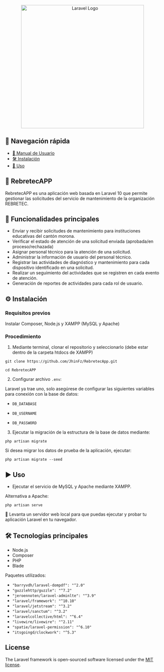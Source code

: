<p align="center"><a href="https://laravel.com" target="_blank"><img src="https://raw.githubusercontent.com/laravel/art/master/logo-lockup/5%20SVG/2%20CMYK/1%20Full%20Color/laravel-logolockup-cmyk-red.svg" width="400" alt="Laravel Logo"></a></p>

## 📂 Navegación rápida

- [📘 Manual de Usuario](./Manual_de_usuario.md)
- [🛠 Instalación](#instalacion-ancla)
- [🚀 Uso](#uso-ancla)
  
## 📌 RebretecAPP

RebretecAPP es una aplicación web basada en Laravel 10 que permite gestionar las solicitudes del servicio de mantenimiento de la organización REBRETEC.

## 🚀 Funcionalidades principales

- Enviar y recibir solicitudes de mantenimiento para instituciones educativas del cantón morona.
- Verificar el estado de atención de una solicitud enviada (aprobada/en proceso/rechazada)
- Asignar personal técnico para la atención de una solicitud.
- Administrar la información de usuario del personal técnico.
- Registrar las actividades de diagnóstico y mantenimiento para cada dispositivo identificado en una solicitud.
- Realizar un seguimiento del actividades que se registren en cada evento de atención.
- Generación de reportes de actividades para cada rol de usuario.

## ⚙️ Instalación

<a name="instalacion-ancla"></a>

### Requisitos previos

Instalar Composer, Node.js y XAMPP (MySQL y Apache)

### Procedimiento

1. Mediante terminal, clonar el repositorio y seleccionarlo (debe estar dentro de la carpeta htdocs de XAMPP)

```shell
git clone https://github.com/JhinFz/RebretecApp.git
```
```shell
cd RebretecAPP
```

2. Configurar archivo `.env`:
   
Laravel ya trae uno, solo asegúrese de configurar las siguientes variables para conexión con la base de datos:

- `DB_DATABASE`

- `DB_USERNAME`

- `DB_PASSWORD`

3. Ejecutar la migración de la estructura de la base de datos mediante:

```shell
php artisan migrate
```

Si desea migrar los datos de prueba de la aplicación, ejecutar:

```shell
php artisan migrate --seed
```

## ▶️ Uso

<a name="uso-ancla"></a>

- Ejecutar el servicio de MySQL y Apache mediante XAMPP.

Alternativa a Apache:

```shell
php artisan serve
```

📌 Levanta un servidor web local para que puedas ejecutar y probar tu aplicación Laravel en tu navegador.

## 🛠 Tecnologías principales

- Node.js
- Composer
- PHP
- Blade

Paquetes utilizados:

- `"barryvdh/laravel-dompdf": "^2.0"`
- `"guzzlehttp/guzzle": "^7.2"`
- `"jeroennoten/laravel-adminlte": "^3.9"`
- `"laravel/framework": "^10.10"`
- `"laravel/jetstream": "^3.2"`
- `"laravel/sanctum": "^3.2"`
- `"laravelcollective/html": "^6.4"`
- `"livewire/livewire": "^2.11"`
- `"spatie/laravel-permission": "^6.10"`
- `"itsgoingd/clockwork": "^5.3"`

## License

The Laravel framework is open-sourced software licensed under the [MIT license](https://opensource.org/licenses/MIT).
